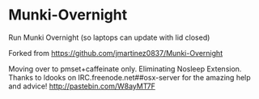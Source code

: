 # Munki-Overnight
Run Munki Overnight (so laptops can update with lid closed)

Forked from https://github.com/jmartinez0837/Munki-Overnight

Moving over to pmset+caffeinate only. Eliminating Nosleep Extension.
Thanks to ldooks on IRC.freenode.net##osx-server for the amazing help and advice!
http://pastebin.com/W8ayMT7F
